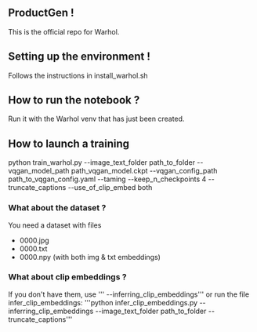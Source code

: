 ## ProductGen !
This is the official repo for Warhol.

## Setting up the environment !
Follows the instructions in install_warhol.sh

## How to run the notebook ?
Run it with the Warhol venv that has just been created.

## How to launch a training
python train_warhol.py --image_text_folder path_to_folder --vqgan_model_path path_vqgan_model.ckpt --vqgan_config_path path_to_vqgan_config.yaml --taming --keep_n_checkpoints 4 --truncate_captions  --use_of_clip_embed both

### What about the dataset ?
You need a dataset with files
- 0000.jpg
- 0000.txt
- 0000.npy (with both img & txt embeddings)

### What about clip embeddings ?
If you don't have them, use
''' --inferring_clip_embeddings'''
or run the file infer_clip_embeddings:
'''python infer_clip_embeddings.py --inferring_clip_embeddings --image_text_folder path_to_folder --truncate_captions'''
